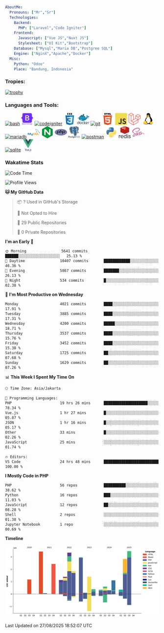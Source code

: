 ```yaml
AboutMe:
  Pronouns: ["Mr","Sr"]
  Technologies:
    Backend:
      PHP: ["Laravel","Code Igniter"]
    Frontend:
      Javascript: ["Vue JS","Nuxt JS"]
      Stylesheet: ["UI Kit","Bootstrap"]
    Database: ["Mysql","Maria DB","Postgree SQL"]
    Engine: ["NginX","Apache","Docker"]
  Misc:
    Python: "Odoo"
    Place: "Bandung, Indonesia"
```
### Tropies:

[![trophy](https://github-profile-trophy.vercel.app/?username=vheins&rank=-C,-B)](https://github.com/vheins)

### Languages and Tools:

[<img src="https://www.vectorlogo.zone/logos/gnu_bash/gnu_bash-icon.svg" alt="bash" width="40" height="40"/>](https://www.gnu.org/software/bash/)
[<img src="https://raw.githubusercontent.com/devicons/devicon/master/icons/bootstrap/bootstrap-plain-wordmark.svg" alt="bootstrap" width="40" height="40"/>](https://getbootstrap.com)
[<img src="https://cdn.worldvectorlogo.com/logos/codeigniter.svg" alt="codeigniter" width="40" height="40"/>](https://codeigniter.com)
[<img src="https://raw.githubusercontent.com/devicons/devicon/master/icons/css3/css3-original-wordmark.svg" alt="css3" width="40" height="40"/>](https://www.w3schools.com/css/)
[<img src="https://raw.githubusercontent.com/devicons/devicon/master/icons/docker/docker-original-wordmark.svg" alt="docker" width="40" height="40"/>](https://www.docker.com/)
[<img src="https://www.vectorlogo.zone/logos/git-scm/git-scm-icon.svg" alt="git" width="40" height="40"/>](https://git-scm.com/)
[<img src="https://raw.githubusercontent.com/devicons/devicon/master/icons/html5/html5-original-wordmark.svg" alt="html5" width="40" height="40"/>](https://www.w3.org/html/)
[<img src="https://raw.githubusercontent.com/devicons/devicon/master/icons/javascript/javascript-original.svg" alt="javascript" width="40" height="40"/>](https://developer.mozilla.org/en-US/docs/Web/JavaScript)
[<img src="https://raw.githubusercontent.com/devicons/devicon/master/icons/laravel/laravel-original.svg" alt="laravel" width="40" height="40"/>](https://laravel.com/)
[<img src="https://raw.githubusercontent.com/devicons/devicon/master/icons/linux/linux-original.svg" alt="linux" width="40" height="40"/>](https://www.linux.org/)
[<img src="https://www.vectorlogo.zone/logos/mariadb/mariadb-icon.svg" alt="mariadb" width="40" height="40"/>](https://mariadb.org/)
[<img src="https://raw.githubusercontent.com/devicons/devicon/master/icons/mysql/mysql-original-wordmark.svg" alt="mysql" width="40" height="40"/>](https://www.mysql.com/)
[<img src="https://raw.githubusercontent.com/devicons/devicon/master/icons/nginx/nginx-original.svg" alt="nginx" width="40" height="40"/>](https://www.nginx.com)
[<img src="https://raw.githubusercontent.com/devicons/devicon/master/icons/php/php-original.svg" alt="php" width="40" height="40"/>](https://www.php.net)
[<img src="https://raw.githubusercontent.com/devicons/devicon/master/icons/postgresql/postgresql-original-wordmark.svg" alt="postgresql" width="40" height="40"/>](https://www.postgresql.org)
[<img src="https://www.vectorlogo.zone/logos/getpostman/getpostman-icon.svg" alt="postman" width="40" height="40"/>](https://postman.com)
[<img src="https://raw.githubusercontent.com/devicons/devicon/master/icons/python/python-original.svg" alt="python" width="40" height="40"/>](https://www.python.org)
[<img src="https://raw.githubusercontent.com/devicons/devicon/master/icons/redis/redis-original-wordmark.svg" alt="redis" width="40" height="40"/>](https://redis.io)
[<img src="https://raw.githubusercontent.com/devicons/devicon/master/icons/sass/sass-original.svg" alt="sass" width="40" height="40"/>](https://sass-lang.com)
[<img src="https://www.vectorlogo.zone/logos/sqlite/sqlite-icon.svg" alt="sqlite" width="40" height="40"/>](https://www.sqlite.org/)
[<img src="https://raw.githubusercontent.com/devicons/devicon/master/icons/vuejs/vuejs-original-wordmark.svg" alt="vuejs" width="40" height="40"/>](https://vuejs.org/)

### Wakatime Stats

<!--START_SECTION:waka-->
![Code Time](http://img.shields.io/badge/Code%20Time-3%2C146%20hrs%2040%20mins-blue)

![Profile Views](http://img.shields.io/badge/Profile%20Views-0-blue)

**🐱 My GitHub Data** 

> 📦 ? Used in GitHub's Storage 
 > 
> 🚫 Not Opted to Hire
 > 
> 📜 29 Public Repositories 
 > 
> 🔑 0 Private Repositories 
 > 
**I'm an Early 🐤** 

```text
🌞 Morning                5641 commits        ██████░░░░░░░░░░░░░░░░░░░   25.13 % 
🌆 Daytime                10407 commits       ████████████░░░░░░░░░░░░░   46.36 % 
🌃 Evening                5867 commits        ███████░░░░░░░░░░░░░░░░░░   26.13 % 
🌙 Night                  534 commits         █░░░░░░░░░░░░░░░░░░░░░░░░   02.38 % 
```
📅 **I'm Most Productive on Wednesday** 

```text
Monday                   4021 commits        ████░░░░░░░░░░░░░░░░░░░░░   17.91 % 
Tuesday                  3885 commits        ████░░░░░░░░░░░░░░░░░░░░░   17.31 % 
Wednesday                4200 commits        █████░░░░░░░░░░░░░░░░░░░░   18.71 % 
Thursday                 3537 commits        ████░░░░░░░░░░░░░░░░░░░░░   15.76 % 
Friday                   3452 commits        ████░░░░░░░░░░░░░░░░░░░░░   15.38 % 
Saturday                 1725 commits        ██░░░░░░░░░░░░░░░░░░░░░░░   07.68 % 
Sunday                   1629 commits        ██░░░░░░░░░░░░░░░░░░░░░░░   07.26 % 
```


📊 **This Week I Spent My Time On** 

```text
🕑︎ Time Zone: Asia/Jakarta

💬 Programming Languages: 
PHP                      19 hrs 26 mins      ████████████████████░░░░░   78.34 % 
Vue.js                   1 hr 27 mins        █░░░░░░░░░░░░░░░░░░░░░░░░   05.87 % 
JSON                     1 hr 16 mins        █░░░░░░░░░░░░░░░░░░░░░░░░   05.17 % 
Other                    33 mins             █░░░░░░░░░░░░░░░░░░░░░░░░   02.26 % 
JavaScript               25 mins             ░░░░░░░░░░░░░░░░░░░░░░░░░   01.74 % 

🔥 Editors: 
VS Code                  24 hrs 48 mins      █████████████████████████   100.00 % 
```

**I Mostly Code in PHP** 

```text
PHP                      56 repos            ██████████░░░░░░░░░░░░░░░   38.62 % 
Python                   16 repos            ███░░░░░░░░░░░░░░░░░░░░░░   11.03 % 
JavaScript               12 repos            ██░░░░░░░░░░░░░░░░░░░░░░░   08.28 % 
Shell                    2 repos             ░░░░░░░░░░░░░░░░░░░░░░░░░   01.38 % 
Jupyter Notebook         1 repo              ░░░░░░░░░░░░░░░░░░░░░░░░░   00.69 % 
```



**Timeline**

![Lines of Code chart](https://raw.githubusercontent.com/vheins/vheins/main/assets/bar_graph.png)


 Last Updated on 27/08/2025 18:52:07 UTC
<!--END_SECTION:waka-->
